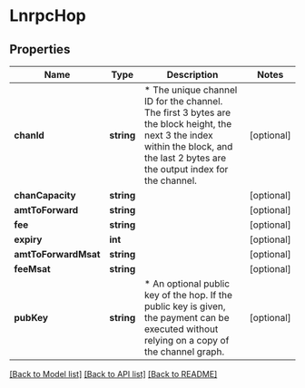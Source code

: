 # LnrpcHop

## Properties
Name | Type | Description | Notes
------------ | ------------- | ------------- | -------------
**chanId** | **string** | * The unique channel ID for the channel. The first 3 bytes are the block height, the next 3 the index within the block, and the last 2 bytes are the output index for the channel. | [optional] 
**chanCapacity** | **string** |  | [optional] 
**amtToForward** | **string** |  | [optional] 
**fee** | **string** |  | [optional] 
**expiry** | **int** |  | [optional] 
**amtToForwardMsat** | **string** |  | [optional] 
**feeMsat** | **string** |  | [optional] 
**pubKey** | **string** | * An optional public key of the hop. If the public key is given, the payment can be executed without relying on a copy of the channel graph. | [optional] 

[[Back to Model list]](../README.md#documentation-for-models) [[Back to API list]](../README.md#documentation-for-api-endpoints) [[Back to README]](../README.md)


